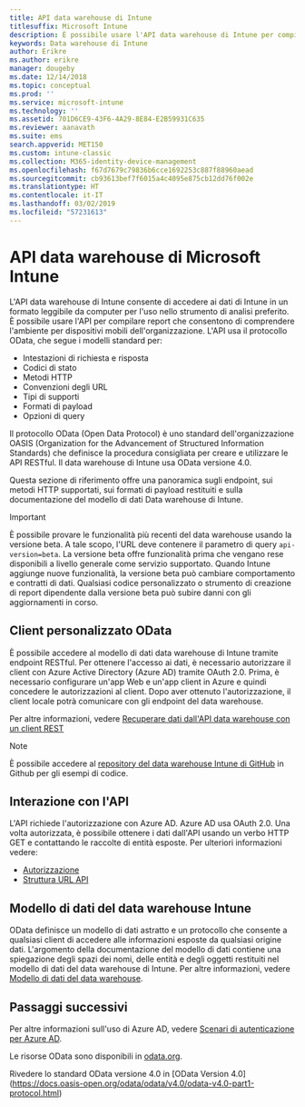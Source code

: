 ```yaml
---
title: API data warehouse di Intune
titlesuffix: Microsoft Intune
description: È possibile usare l'API data warehouse di Intune per compilare report che consentono di comprendere l'ambiente per dispositivi mobili dell'organizzazione.
keywords: Data warehouse di Intune
author: Erikre
ms.author: erikre
manager: dougeby
ms.date: 12/14/2018
ms.topic: conceptual
ms.prod: ''
ms.service: microsoft-intune
ms.technology: ''
ms.assetid: 701D6CE9-43F6-4A29-8E84-E2B59931C635
ms.reviewer: aanavath
ms.suite: ems
search.appverid: MET150
ms.custom: intune-classic
ms.collection: M365-identity-device-management
ms.openlocfilehash: f67d7679c79836b6cce1692253c887f88960aead
ms.sourcegitcommit: cb93613bef7f6015a4c4095e875cb12dd76f002e
ms.translationtype: HT
ms.contentlocale: it-IT
ms.lasthandoff: 03/02/2019
ms.locfileid: "57231613"
---
```

#  <a name="microsoft-intune-data-warehouse-api"></a>API data warehouse di Microsoft Intune

L'API data warehouse di Intune consente di accedere ai dati di Intune in un formato leggibile da computer per l'uso nello strumento di analisi preferito. È possibile usare l'API per compilare report che consentono di comprendere l'ambiente per dispositivi mobili dell'organizzazione. L'API usa il protocollo OData, che segue i modelli standard per:

  -   Intestazioni di richiesta e risposta
  -   Codici di stato
  -   Metodi HTTP
  -   Convenzioni degli URL
  -   Tipi di supporti
  -   Formati di payload
  -   Opzioni di query

Il protocollo OData (Open Data Protocol) è uno standard dell'organizzazione OASIS (Organization for the Advancement of Structured Information Standards) che definisce la procedura consigliata per creare e utilizzare le API RESTful. Il data warehouse di Intune usa OData versione 4.0.

Questa sezione di riferimento offre una panoramica sugli endpoint, sui metodi HTTP supportati, sui formati di payload restituiti e sulla documentazione del modello di dati Data warehouse di Intune.

> [!Important]  
> È possibile provare le funzionalità più recenti del data warehouse usando la versione beta. A tale scopo, l'URL deve contenere il parametro di query `api-version=beta`. La versione beta offre funzionalità prima che vengano rese disponibili a livello generale come servizio supportato. Quando Intune aggiunge nuove funzionalità, la versione beta può cambiare comportamento e contratti di dati. Qualsiasi codice personalizzato o strumento di creazione di report dipendente dalla versione beta può subire danni con gli aggiornamenti in corso. <!--If you experience problems with the beta service, follow [link to feedback process]() to report the issue or provide feedback.-->

## <a name="odata-custom-client"></a>Client personalizzato OData

È possibile accedere al modello di dati data warehouse di Intune tramite endpoint RESTful. Per ottenere l'accesso ai dati, è necessario autorizzare il client con Azure Active Directory (Azure AD) tramite OAuth 2.0. Prima, è necessario configurare un'app Web e un'app client in Azure e quindi concedere le autorizzazioni al client. Dopo aver ottenuto l'autorizzazione, il client locale potrà comunicare con gli endpoint del data warehouse.

Per altre informazioni, vedere [Recuperare dati dall'API data warehouse con un client REST](reports-proc-data-rest.md)

> [!Note]  
> È possibile accedere al [repository del data warehouse Intune di GitHub](https://github.com/Microsoft/Intune-Data-Warehouse) in Github per gli esempi di codice.

## <a name="interacting-with-the-api"></a>Interazione con l'API

L'API richiede l'autorizzazione con Azure AD. Azure AD usa OAuth 2.0. Una volta autorizzata, è possibile ottenere i dati dall'API usando un verbo HTTP GET e contattando le raccolte di entità esposte. Per ulteriori informazioni vedere:

 -  [Autorizzazione](reports-api-url.md)
 -  [Struttura URL API](reports-api-url.md)

## <a name="intune-data-warehouse-data-model"></a>Modello di dati del data warehouse Intune

OData definisce un modello di dati astratto e un protocollo che consente a qualsiasi client di accedere alle informazioni esposte da qualsiasi origine dati. L'argomento della documentazione del modello di dati contiene una spiegazione degli spazi dei nomi, delle entità e degli oggetti restituiti nel modello di dati del data warehouse di Intune. Per altre informazioni, vedere [Modello di dati del data warehouse](reports-ref-data-model.md).

## <a name="next-steps"></a>Passaggi successivi

Per altre informazioni sull'uso di Azure AD, vedere [Scenari di autenticazione per Azure AD](https://docs.microsoft.com/azure/active-directory/develop/active-directory-authentication-scenarios).

Le risorse OData sono disponibili in [odata.org](https://www.odata.org).
  
Rivedere lo standard OData versione 4.0 in [OData Version 4.0] (https://docs.oasis-open.org/odata/odata/v4.0/odata-v4.0-part1-protocol.html)  
